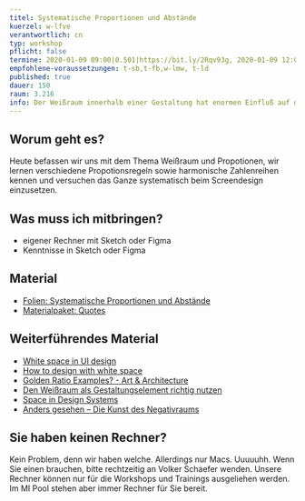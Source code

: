 ```yaml
---
titel: Systematische Proportionen und Abstände
kuerzel: w-lfve
verantwortlich: cn
typ: workshop
pflicht: false
termine: 2020-01-09 09:00|0.501|https://bit.ly/2Rqv93g, 2020-01-09 12:00|0.501|https://bit.ly/2RPcwFs, 2020-01-09 15:00|0.501|https://bit.ly/2AHl3jV
empfohlene-voraussetzungen: t-sb,t-fb,w-lmw, t-ld
published: true
dauer: 150
raum: 3.216
info: Der Weißraum innerhalb einer Gestaltung hat enormen Einfluß auf die Wirkung der Gesamtkomposition. Heute gibt es Basics zum systematischen Aufbau von Abständen und Proportionen. Wie gehen wir systematisch mit Größen und Abständen um?
---
```


## Worum geht es?
Heute befassen wir uns mit dem Thema Weißraum und Propotionen, wir lernen verschiedene Propotionsregeln sowie harmonische Zahlenreihen kennen und versuchen das Ganze systematisch beim Screendesign einzusetzen.

## Was muss ich mitbringen?
- eigener Rechner mit Sketch oder Figma
- Kenntnisse in Sketch oder Figma

## Material
- [Folien: Systematische Proportionen und Abstände](../../download/workshops/systematische-proportionen-und-abstaende/systematische-proportionen-und-abstaende.pdf)
- [Materialpaket: Quotes](../../download/workshops/systematische-proportionen-und-abstaende/quotes.zip)

## Weiterführendes Material
- [White space in UI design](https://uxplanet.org/white-space-in-ui-design-8647d4f685a7)
- [How to design with white space](https://blog.prototypr.io/importance-of-white-space-in-design-5a40c0e65bfd)
- [Golden Ratio Examples? - Art & Architecture](https://www.geogebra.org/m/nmuaSXrK)
- [Den Weißraum als Gestaltungselement richtig nutzen](https://www.unternehmer-impulse.de/start/item/den-weissraum-als-gestaltungselement-richtig-nutzen)
- [Space in Design Systems](https://medium.com/eightshapes-llc/space-in-design-systems-188bcbae0d62)
- [Anders gesehen – Die Kunst des Negativraums](https://www.justinmind.com/blog/10-examples-of-white-space-design-websites-youll-want-to-copy/)

## Sie haben keinen Rechner?
Kein Problem, denn wir haben welche. Allerdings nur Macs. Uuuuuhh. Wenn Sie einen brauchen, bitte rechtzeitig an Volker Schaefer wenden. Unsere Rechner können nur für die Workshops und Trainings ausgeliehen werden. Im MI Pool stehen aber immer Rechner für Sie bereit.
